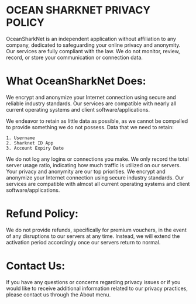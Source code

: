 # OCEAN SHARKNET PRIVACY POLICY

OceanSharkNet is an independent application without affiliation to any company, dedicated to safeguarding your online privacy and anonymity. Our services are fully compliant with the law. We do not monitor, review, record, or store your communication or connection data.

# What OceanSharkNet Does:
We encrypt and anonymize your Internet connection using secure and reliable industry standards. Our services are compatible with nearly all current operating systems and client software/applications.

We endeavor to retain as little data as possible, as we cannot be compelled to provide something we do not possess.
Data that we need to retain:

    1. Username
    2. Sharknet ID App
    3. Account Expiry Date

We do not log any logins or connections you make. We only record the total server usage ratio, indicating how much traffic is utilized on our servers. Your privacy and anonymity are our top priorities. We encrypt and anonymize your Internet connection using secure industry standards. Our services are compatible with almost all current operating systems and client software/applications.

# Refund Policy:
We do not provide refunds, specifically for premium vouchers, in the event of any disruptions to our servers at any time. Instead, we will extend the activation period accordingly once our servers return to normal.

# Contact Us:
If you have any questions or concerns regarding privacy issues or if you would like to receive additional information related to our privacy practices, please contact us through the About menu.
